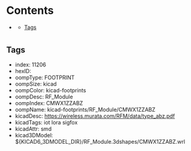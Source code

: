 



Contents
========

* [](#)
	* [Tags](#tags)

# 

## Tags

- index: 11206
- hexID: 
- oompType: FOOTPRINT
- oompSize: kicad
- oompColor: kicad-footprints
- oompDesc: RF_Module
- oompIndex: CMWX1ZZABZ
- oompName: kicad-footprints/RF_Module/CMWX1ZZABZ
- kicadDesc: https://wireless.murata.com/RFM/data/type_abz.pdf
- kicadTags: iot lora sigfox
- kicadAttr: smd
- kicad3DModel: ${KICAD6_3DMODEL_DIR}/RF_Module.3dshapes/CMWX1ZZABZ.wrl
